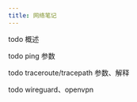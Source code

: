 ```yaml
---
title: 网络笔记
---
```


todo 概述

todo ping 参数

todo traceroute/tracepath 参数、解释

todo wireguard、openvpn
